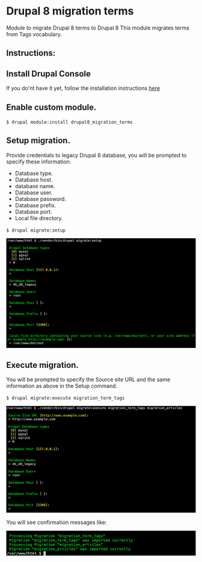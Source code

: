 # Drupal 8 migration terms

Module to migrate Drupal 8 terms to Drupal 8
This module migrates terms from Tags vocabulary.

Instructions:
-------------

## Install Drupal Console
If you do'nt have it yet, follow the installation instructions [here](https://docs.drupalconsole.com/en/getting/project.html)

## Enable custom module.

`$ drupal module:install drupal8_migration_terms`

## Setup migration.

Provide credentials to legacy Drupal 8 database, you will be prompted to specify these information:

 - Database type.
 - Database host.
 - database name.
 - Database user.
 - Database password.
 - Database prefix.
 - Database port.
 - Local file directory.

`$ drupal migrate:setup`

![alt text][setup]

[setup]: ./images/drupal-migrate-setup.png "Drupal Console migrate setup prompt"


## Execute migration.

You will be prompted to specify the Source site URL and the same information as above in the Setup command.

`$ drupal migrate:execute migration_term_tags`

![alt text][execute]

[execute]: ./images/drupal-migrate-execute.png "Drupal Console migrate execute prompt"

You will see confirmation messages like:

![alt text][result]

[result]: ./images/drupal-migrate-execute-result.png "Drupal Console migrate execute prompt"
